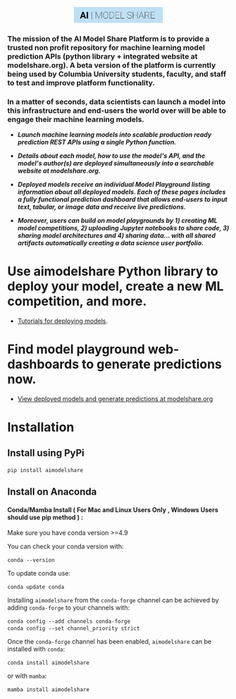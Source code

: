 <p align="center"><img width="40%" src="docs/aimodshare_banner.jpg" /></p>

### The mission of the AI Model Share Platform is to provide a trusted non profit repository for machine learning model prediction APIs (python library + integrated website at modelshare.org).  A beta version of the platform is currently being used by Columbia University students, faculty, and staff to test and improve platform functionality.

### In a matter of seconds, data scientists can launch a model into this infrastructure and end-users the world over will be able to engage their machine learning models.

* ***Launch machine learning models into scalable production ready prediction REST APIs using a single Python function.*** 

* ***Details about each model, how to use the model's API, and the model's author(s) are deployed simultaneously into a searchable website at modelshare.org.*** 

* ***Deployed models receive an individual Model Playground listing information about all deployed models. Each of these pages includes a fully functional prediction dashboard that allows end-users to input text, tabular, or image data and receive live predictions.*** 

* ***Moreover, users can build on model playgrounds by 1) creating ML model competitions, 2) uploading Jupyter notebooks to share code, 3) sharing model architectures and 4) sharing data... with all shared artifacts automatically creating a data science user portfolio.*** 

# Use aimodelshare Python library to deploy your model, create a new ML competition, and more.
* [Tutorials for deploying models](https://www.modelshare.org/search/deploy?search=ALL&problemdomain=ALL&gettingstartedguide=TRUE&pythonlibrariesused=ALL&tags=ALL&pageNum=1).

# Find model playground web-dashboards to generate predictions now.
* [View deployed models and generate predictions at modelshare.org](https://www.modelshare.org)

# Installation

## Install using PyPi 

```
pip install aimodelshare
```

## Install on Anaconda


#### Conda/Mamba Install ( For Mac and Linux Users Only , Windows Users should use pip method ) : 

Make sure you have conda version >=4.9 

You can check your conda version with:

```
conda --version
```

To update conda use: 

```
conda update conda 
```

Installing `aimodelshare` from the `conda-forge` channel can be achieved by adding `conda-forge` to your channels with:

```
conda config --add channels conda-forge
conda config --set channel_priority strict
```

Once the `conda-forge` channel has been enabled, `aimodelshare` can be installed with `conda`:

```
conda install aimodelshare
```

or with `mamba`:

```
mamba install aimodelshare
```
